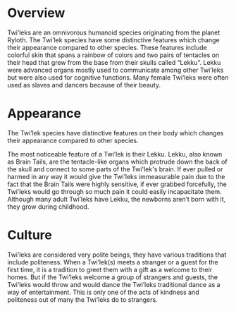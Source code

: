 # Overview

Twi’leks are an omnivorous humanoid species originating from the planet Ryloth.
The Twi’lek species have some distinctive features which change their appearance compared to other species.
These features include colorful skin that spans a rainbow of colors and two pairs of tentacles on their head that grew from the base from their skulls called “Lekku”.
Lekku were advanced organs mostly used to communicate among other Twi’leks but were also used for cognitive functions.
Many female Twi’leks were often used as slaves and dancers because of their beauty.

# Appearance

The Twi’lek species have distinctive features on their body which changes their appearance compared to other species.

The most noticeable feature of a Twi’lek is their Lekku.
Lekku, also known as Brain Tails, are the tentacle-like organs which protrude down the back of the skull and connect to some parts of the Twi'lek's brain.
If ever pulled or harmed in any way it would give the Twi’leks immeasurable pain due to the fact that the Brain Tails were highly sensitive, if ever grabbed forcefully, the Twi’leks would go through so much pain it could easily incapacitate them.
Although many adult Twi’leks have Lekku, the newborns aren’t born with it, they grow during childhood.

# Culture

Twi’leks are considered very polite beings, they have various traditions that include politeness.
When a Twi’lek(s) meets a stranger or a guest for the first time, it is a tradition to greet them with a gift as a welcome to their homes.
But if the Twi’leks welcome a group of strangers and guests, the Twi’leks would throw and would dance the Twi’leks traditional dance as a way of entertainment.
This is only one of the acts of kindness and politeness out of many the Twi’leks do to strangers.
